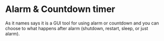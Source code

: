 # Alarm & Countdown timer

As it names says it is a GUI tool for using alarm or countdown and you can choose to what happens after alarm (shutdown, restart, sleep, or just alarm).
